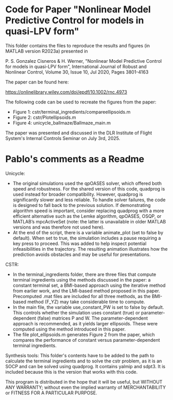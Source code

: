 # Code for Paper "Nonlinear Model Predictive Control for models in quasi-LPV form" #

This folder contains the files to reproduce the results and figures (in MATLAB version R2023a) presented in

P. S. Gonzalez Cisneros & H. Werner, "Nonlinear Model Predictive Control for models in quasi-LPV form", International Journal of Robust and Nonlinear Control, Volume 30, Issue 10, Jul 2020, Pages 3801-4163

The paper can be found here:

https://onlinelibrary.wiley.com/doi/epdf/10.1002/rnc.4973

The following code can be used to recreate the figures from the paper:

* Figure 1: cstr/terminal_ingredients/compareellipsoids.m 
* Figure 2: cstr/Plotellipsoids.m 
* Figure 4: unicycle_ballmaze/Ballmaze_main.m

The paper was presented and discussed in the DLR Institute of Flight System's Internal Controls Seminar on July 3rd, 2025. 

# Pablo's comments as a Readme #
Unicycle:

*	The original simulations used the qpOASES solver, which offered both speed and robustness. For the shared version of this code, quadprog is used instead for broader compatibility. However, quadprog is significantly slower and less reliable. To handle solver failures, the code is designed to fall back to the previous solution. If demonstrating algorithm speed is important, consider replacing quadprog with a more efficient alternative such as the Lemke algorithm, qpOASES, OSQP, or MATLAB’s mpcActiveSet (note: the latter is unavailable in older MATLAB versions and was therefore not used here).
*	At the end of the script, there is a variable animate_plot (set to false by default). When set to true, the simulation includes a pause requiring a key press to proceed. This was added to help inspect potential infeasibilities in the trajectory. The resulting animation illustrates how the prediction avoids obstacles and may be useful for presentations.

CSTR:
* In the terminal_ingredients folder, there are three files that compute terminal ingredients using the methods discussed in the paper: a constant terminal set, a BMI-based approach using the iterative method from earlier work, and the LMI-based method proposed in this paper. Precomputed .mat files are included for all three methods, as the BMI-based method (F_YZ) may take considerable time to compute.
* In the main file, the variable use_constant_PW is set to false by default. This controls whether the simulation uses constant (true) or parameter-dependent (false) matrices P and W. The parameter-dependent approach is recommended, as it yields larger ellipsoids. These were computed using the method introduced in this paper.
* The file plot_ellipsoids.m generates Figure 2 from the paper, which compares the performance of constant versus parameter-dependent terminal ingredients.


Synthesis tools:
This folder's contents have to be added to the path to calculate the terminal ingredients and to solve the cstr problem, as it is an SOCP and can be solved using quadprog. It contains yalmip and sdpt3. It is included because this is the version that works with this code.

This program is distributed in the hope that it will be useful, but WITHOUT ANY WARRANTY; without even the implied warranty of MERCHANTABILITY or  FITNESS FOR A PARTICULAR PURPOSE.